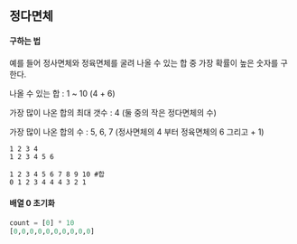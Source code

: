 ## 정다면체

#### 구하는 법

예를 들어 정사면체와 정육면체를 굴려 나올 수 있는 합 중 가장 확률이 높은 숫자를 구한다.

나올 수 있는 합 : 1 ~ 10 (4 + 6)

가장 많이 나온 합의 최대 갯수 : 4 (둘 중의 작은 정다면체의 수)

가장 많이 나온 합의 수  : 5, 6, 7 (정사면체의 4 부터 정육면체의 6 그리고 + 1)

```
1 2 3 4
1 2 3 4 5 6

1 2 3 4 5 6 7 8 9 10 #합
0 1 2 3 4 4 4 3 2 1
```

#### 배열 0 초기화

````python
count = [0] * 10
[0,0,0,0,0,0,0,0,0,0]
````

